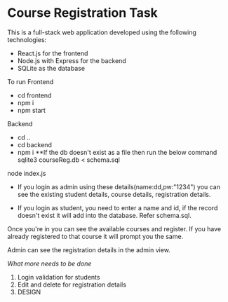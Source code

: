 # Course Registration Task

This is a full-stack web application developed using the following technologies:

- React.js for the frontend
- Node.js with Express for the backend
- SQLite as the database

To run Frontend

* cd frontend
* npm i
* npm start


Backend

* cd ..
* cd backend
* npm i
**If the db doesn't exist as a file then run the below command
sqlite3 courseReg.db < schema.sql

node index.js



* If you login as admin using these details(name:dd,pw:"1234") you can see the existing student details, course details, registration details.

* If you login as student, you need to enter a name and id, if the record doesn't exist it will add into the database. Refer schema.sql.

Once you're in you can see the available courses and register. If you have already registered to that course it will prompt you the same.

Admin can see the registration details in the admin view.



*What more needs to be done*

1. Login validation for students
2. Edit and delete for registration details
3. DESIGN
